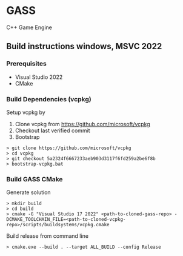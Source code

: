 # GASS
C++ Game Engine


## Build instructions windows, MSVC 2022
### Prerequisites
  - Visual Studio 2022
  - CMake
  
### Build Dependencies (vcpkg)

Setup vcpkg by
1. Clone vcpkg from https://github.com/microsoft/vcpkg 
2. Checkout last verified commit
3. Bootstrap

```
> git clone https://github.com/microsoft/vcpkg
> cd vcpkg
> git checkout 5a2324f6667233aeb903d3117f6fd259a2be6f8b
> bootstrap-vcpkg.bat
```

### Build GASS CMake

Generate solution
```
> mkdir build
> cd build
> cmake -G "Visual Studio 17 2022" <path-to-cloned-gass-repo> -DCMAKE_TOOLCHAIN_FILE=<path-to-cloned-vcpkg-repo>/scripts/buildsystems/vcpkg.cmake
```

Build release from command line
```
> cmake.exe --build . --target ALL_BUILD --config Release
```
